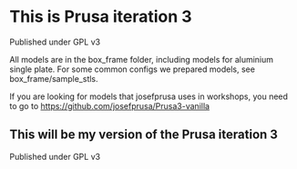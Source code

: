 # This is Prusa iteration 3
Published under GPL v3

All models are in the box_frame folder, including models for aluminium single plate. For some common configs we prepared models, see box_frame/sample_stls.

If you are looking for models that josefprusa uses in workshops, you need to go to https://github.com/josefprusa/Prusa3-vanilla


## This will be my version of the Prusa iteration 3
Published under GPL v3
